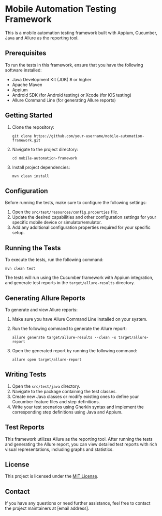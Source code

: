

# Mobile Automation Testing Framework

This is a mobile automation testing framework built with Appium, Cucumber, Java and Allure as the reporting tool.

## Prerequisites

To run the tests in this framework, ensure that you have the following software installed:

- Java Development Kit (JDK) 8 or higher
- Apache Maven
- Appium
- Android SDK (for Android testing) or Xcode (for iOS testing)
- Allure Command Line (for generating Allure reports)

## Getting Started

1. Clone the repository:

   ```
   git clone https://github.com/your-username/mobile-automation-framework.git
   ```

2. Navigate to the project directory:

   ```
   cd mobile-automation-framework
   ```

3. Install project dependencies:

   ```
   mvn clean install
   ```

## Configuration

Before running the tests, make sure to configure the following settings:

1. Open the `src/test/resources/config.properties` file.
2. Update the desired capabilities and other configuration settings for your specific mobile device or simulator/emulator.
3. Add any additional configuration properties required for your specific setup.

## Running the Tests

To execute the tests, run the following command:

```
mvn clean test
```

The tests will run using the Cucumber framework with Appium integration, and generate test reports in the `target/allure-results` directory.

## Generating Allure Reports

To generate and view Allure reports:

1. Make sure you have Allure Command Line installed on your system.
2. Run the following command to generate the Allure report:

   ```
   allure generate target/allure-results --clean -o target/allure-report
   ```

3. Open the generated report by running the following command:

   ```
   allure open target/allure-report
   ```

## Writing Tests

1. Open the `src/test/java` directory.
2. Navigate to the package containing the test classes.
3. Create new Java classes or modify existing ones to define your Cucumber feature files and step definitions.
4. Write your test scenarios using Gherkin syntax and implement the corresponding step definitions using Java and Appium.

## Test Reports

This framework utilizes Allure as the reporting tool. After running the tests and generating the Allure report, you can view detailed test reports with rich visual representations, including graphs and statistics.


## License

This project is licensed under the [MIT License](LICENSE).

## Contact

If you have any questions or need further assistance, feel free to contact the project maintainers at [email address].
